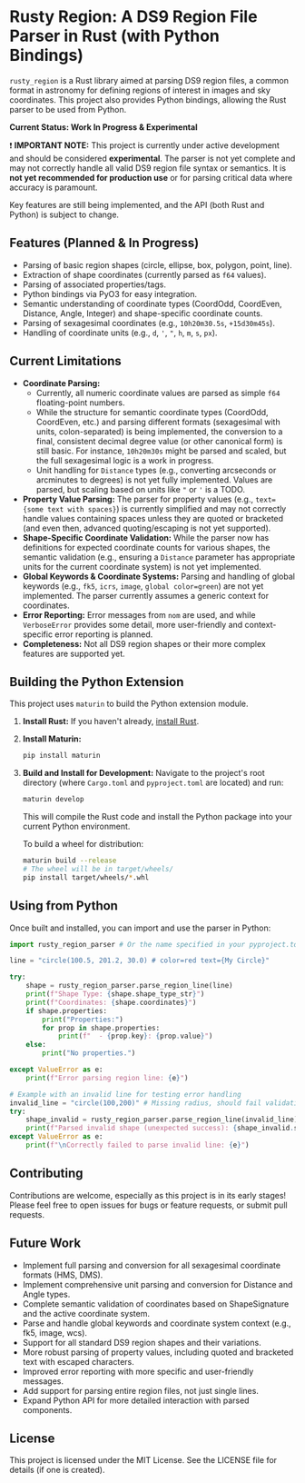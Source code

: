 # Rusty Region: A DS9 Region File Parser in Rust (with Python Bindings)

`rusty_region` is a Rust library aimed at parsing DS9 region files, a common format in astronomy for defining regions of interest in images and sky coordinates. This project also provides Python bindings, allowing the Rust parser to be used from Python.

**Current Status: Work In Progress & Experimental**

❗ **IMPORTANT NOTE:** This project is currently under active development and should be considered **experimental**. The parser is not yet complete and may not correctly handle all valid DS9 region file syntax or semantics. It is **not yet recommended for production use** or for parsing critical data where accuracy is paramount.

Key features are still being implemented, and the API (both Rust and Python) is subject to change.

## Features (Planned & In Progress)

* Parsing of basic region shapes (circle, ellipse, box, polygon, point, line).
* Extraction of shape coordinates (currently parsed as `f64` values).
* Parsing of associated properties/tags.
* Python bindings via PyO3 for easy integration.
* Semantic understanding of coordinate types (CoordOdd, CoordEven, Distance, Angle, Integer) and shape-specific coordinate counts.
* Parsing of sexagesimal coordinates (e.g., `10h20m30.5s`, `+15d30m45s`).
* Handling of coordinate units (e.g., `d`, `'`, `"`, `h`, `m`, `s`, `px`).

## Current Limitations

* **Coordinate Parsing:**
    * Currently, all numeric coordinate values are parsed as simple `f64` floating-point numbers.
    * While the structure for semantic coordinate types (CoordOdd, CoordEven, etc.) and parsing different formats (sexagesimal with units, colon-separated) is being implemented, the conversion to a final, consistent decimal degree value (or other canonical form) is still basic. For instance, `10h20m30s` might be parsed and scaled, but the full sexagesimal logic is a work in progress.
    * Unit handling for `Distance` types (e.g., converting arcseconds or arcminutes to degrees) is not yet fully implemented. Values are parsed, but scaling based on units like `"` or `'` is a TODO.
* **Property Value Parsing:** The parser for property values (e.g., `text={some text with spaces}`) is currently simplified and may not correctly handle values containing spaces unless they are quoted or bracketed (and even then, advanced quoting/escaping is not yet supported).
* **Shape-Specific Coordinate Validation:** While the parser now has definitions for expected coordinate counts for various shapes, the semantic validation (e.g., ensuring a `Distance` parameter has appropriate units for the current coordinate system) is not yet implemented.
* **Global Keywords & Coordinate Systems:** Parsing and handling of global keywords (e.g., `fk5`, `icrs`, `image`, `global color=green`) are not yet implemented. The parser currently assumes a generic context for coordinates.
* **Error Reporting:** Error messages from `nom` are used, and while `VerboseError` provides some detail, more user-friendly and context-specific error reporting is planned.
* **Completeness:** Not all DS9 region shapes or their more complex features are supported yet.

## Building the Python Extension

This project uses `maturin` to build the Python extension module.

1.  **Install Rust:** If you haven't already, [install Rust](https://www.rust-lang.org/tools/install).
2.  **Install Maturin:**
    ```bash
    pip install maturin
    ```
3.  **Build and Install for Development:**
    Navigate to the project's root directory (where `Cargo.toml` and `pyproject.toml` are located) and run:
    ```bash
    maturin develop
    ```
    This will compile the Rust code and install the Python package into your current Python environment.

    To build a wheel for distribution:
    ```bash
    maturin build --release
    # The wheel will be in target/wheels/
    pip install target/wheels/*.whl
    ```

## Using from Python

Once built and installed, you can import and use the parser in Python:

```python
import rusty_region_parser # Or the name specified in your pyproject.toml

line = "circle(100.5, 201.2, 30.0) # color=red text={My Circle}"

try:
    shape = rusty_region_parser.parse_region_line(line)
    print(f"Shape Type: {shape.shape_type_str}")
    print(f"Coordinates: {shape.coordinates}")
    if shape.properties:
        print("Properties:")
        for prop in shape.properties:
            print(f"  - {prop.key}: {prop.value}")
    else:
        print("No properties.")

except ValueError as e:
    print(f"Error parsing region line: {e}")

# Example with an invalid line for testing error handling
invalid_line = "circle(100,200)" # Missing radius, should fail validation
try:
    shape_invalid = rusty_region_parser.parse_region_line(invalid_line)
    print(f"Parsed invalid shape (unexpected success): {shape_invalid.shape_type_str}")
except ValueError as e:
    print(f"\nCorrectly failed to parse invalid line: {e}")
```

## Contributing

Contributions are welcome, especially as this project is in its early stages! Please feel free to open issues for bugs or feature requests, or submit pull requests.

## Future Work

* Implement full parsing and conversion for all sexagesimal coordinate formats (HMS, DMS).
* Implement comprehensive unit parsing and conversion for Distance and Angle types.
* Complete semantic validation of coordinates based on ShapeSignature and the active coordinate system.
* Parse and handle global keywords and coordinate system context (e.g., fk5, image, wcs).
* Support for all standard DS9 region shapes and their variations.
* More robust parsing of property values, including quoted and bracketed text with escaped characters.
* Improved error reporting with more specific and user-friendly messages.
* Add support for parsing entire region files, not just single lines.
* Expand Python API for more detailed interaction with parsed components.

## License

This project is licensed under the MIT License. See the LICENSE file for details (if one is created).
